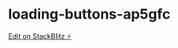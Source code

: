 # loading-buttons-ap5gfc

[Edit on StackBlitz ⚡️](https://stackblitz.com/edit/loading-buttons-ap5gfc)
